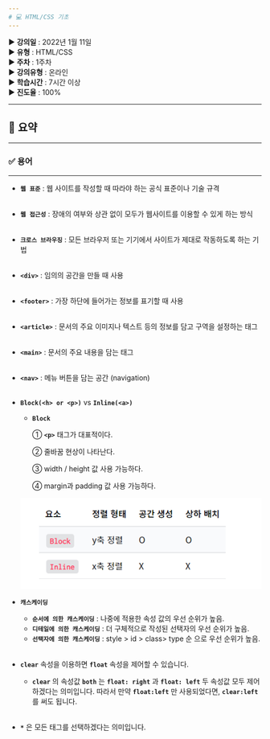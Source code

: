 ```yaml
---
# 💻 HTML/CSS 기초
---
```


▶ **강의일** : 2022년 1월 11일  
▶ **유형** : HTML/CSS  
▶ **주차** : 1주차  
▶ **강의유형** : 온라인  
▶ **학습시간** : 7시간 이상  
▶ **진도율** : 100%  

---
## 📖 요약
---

### ✅ 용어
---
- **`웹 표준`** : 웹 사이트를 작성할 때 따라야 하는 공식 표준이나 기술 규격</br></br>
- **`웹 접근성`** : 장애의 여부와 상관 없이 모두가 웹사이트를 이용할 수 있게 하는 방식</br></br>
- **`크로스 브라우징`** : 모든 브라우저 또는 기기에서 사이트가 제대로 작동하도록 하는 기법</br></br>
- **`<div>`** : 임의의 공간을 만들 때 사용</br></br>
- **`<footer>`** : 가장 하단에 들어가는 정보를 표기할 때 사용</br></br>
- **`<article>`** : 문서의 주요 이미지나 텍스트 등의 정보를 담고 구역을 설정하는 태그</br></br>
- **`<main>`** : 문서의 주요 내용을 담는 태그</br></br>
- **`<nav>`** : 메뉴 버튼을 담는 공간 (navigation)</br></br>
- **`Block(<h> or <p>)`** vs **`Inline(<a>)`**
    - **`Block`**
        
        ① **`<p>`** 태그가 대표적이다.
        
        ② 줄바꿈 현상이 나타난다.
        
        ③ width / height 값 사용 가능하다.
        
        ④ margin과 padding 값 사용 가능하다.
        
    
    ![Untitled](./Untitled.png)
    
- **`캐스케이딩`**
    - **`순서에 의한 캐스케이딩`** : 나중에 적용한 속성 값의 우선 순위가 높음.
    - **`디테일에 의한 캐스케이딩`** : 더 구체적으로 작성된 선택자의 우선 순위가 높음.
    - **`선택자에 의한 캐스케이딩`** : style > id > class> type 순 으로 우선 순위가 높음.</br></br>
- **`clear`** 속성을 이용하면 **`float`** 속성을 제어할 수 있습니다.
    - **`clear`** 의 속성값 **`both`** 는 **`float: right`** 과 **`float: left`** 두 속성값 모두 제어하겠다는 의미입니다. 따라서 만약 **`float:left`** 만 사용되었다면, **`clear:left`** 를 써도 됩니다.</br></br>
- **`*`** 은 모든 태그를 선택하겠다는 의미입니다.